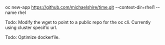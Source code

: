 oc new-app https://github.com/michaelshire/time.git --context-dir=rhel1 --name rhel

Todo: Modify the wget to point to a public repo for the oc cli. Currently using cluster specific url.

Todo: Optimize dockerfile.
